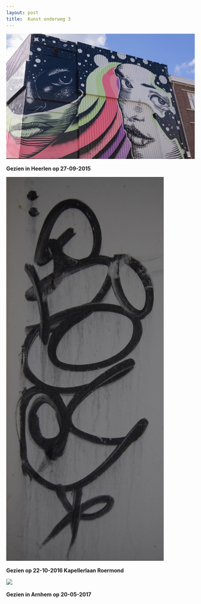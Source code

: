 ```yaml
---
layout: post
title:  Kunst onderweg 3
---
```

![](/img/IMGP5262.jpg)

**Gezien in Heerlen op 27-09-2015**

![](/img/Kapellerlaan.jpg)

**Gezien op 22-10-2016 Kapellerlaan Roermond**

![](/img/8070-2.jpg)

**Gezien in Arnhem op 20-05-2017**
